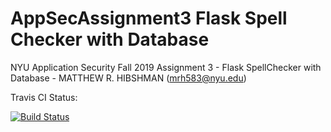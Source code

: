 # AppSecAssignment3 Flask Spell Checker with Database
NYU Application Security Fall 2019 Assignment 3 - Flask SpellChecker with Database - MATTHEW R. HIBSHMAN (mrh583@nyu.edu)

Travis CI Status:

[![Build Status](https://www.travis-ci.com/crazyzete/AppSecAssignment3.svg?branch=master)](https://www.travis-ci.com/crazyzete/AppSecAssignment3)
